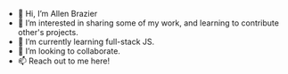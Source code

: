 - 👋 Hi, I’m Allen Brazier
- 👀 I’m interested in sharing some of my work, and learning to contribute other's projects.
- 🌱 I’m currently learning full-stack JS.
- 💞️ I’m looking to collaborate.
- 📫 Reach out to me here!

